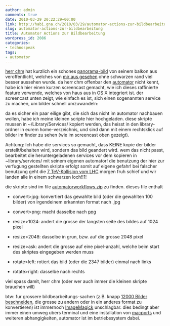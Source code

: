 ```yaml
---
author: admin
comments: true
date: 2010-03-29 20:22:29+00:00
link: http://habi.gna.ch/2010/03/29/automator-actions-zur-bildbearbeitung/
slug: automator-actions-zur-bildbearbeitung
title: Automator Actions zur Bildbearbeitung
wordpress_id: 2086
categories:
- technospeak
tags:
- automator
---
```


[herr chm](http://bloxxs.ch/) hat kurzlich ein schones [panorama-bild](http://www.flickr.com/photos/macronix/4466763332/) von seinem balkon aus veroffentlicht, welches von [mir aus gesehen](http://www.flickr.com/photos/macronix/4466763332/comment72157623588015725/) ohne schwarzen rand viel besser aussehen wurde. da herr chm offenbar den [automator](http://www.macosxautomation.com/automator/) nicht kennt, habe ich hier einen kurzen screencast gemacht, wie ich dieses raffinierte feature verwende, welches von haus aus in OS X integriert ist. der screencast unten zeigt, wie einfach es ist, sich einen sogenannten service zu machen, um bilder schnell umzuwandeln:


  
  
  
  
  
  
  
  
  



da es sicher ein paar eilige gibt, die sich das nicht im automator nachbauen wollen, habe ich meine kleinen scripte hier hochgeladen. diese skripte mussen in ~/Library/Services/ kopiert werden, das heisst in den library-ordner in eurem home-verzeichnis, und sind dann mit einem rechtsklick auf bilder im finder zu sehen (wie im screencast oben gezeigt).




Achtung: Ich habe die services so gemacht, dass KEINE kopie der bilder erstellt/behalten wird, sondern das bild geandert wird. wem das nicht passt, bearbeitet die heruntergeladenen services vor dem kopieren in ~library/services/ mit seinem eigenen automator! die benutzung der hier zur verfugung gestellten skripte erfolgt somit auf eigene gefahr! bei falscher benutzung geht die [7 TeV-Kollision vom LHC](http://press.web.cern.ch/press/PressReleases/Releases2010/PR06.10E.html) morgen fruh schief und wir landen alle in einem schwarzen loch!!1!




die skripte sind im file [automatorworkflows.zip](http://habi.gna.ch/wp-content/uploads/automatorworkflows.zip) zu finden. dieses file enthalt  






  
  * convert>jpg: konvertiert das gewahlte bild (oder die gewahlten 100 bilder) von irgendeinem erkannten format nach .jpg  



  
  * convert>png: macht dasselbe nach [png](http://en.wikipedia.org/wiki/Portable_Network_Graphics)


  
  * resize>1024: andert die grosse der langsten seite des bildes auf 1024 pixel


  
  * resize>2048: dasselbe in grun, bzw. auf die grosse 2048 pixel


  
  * resize>ask: andert die grosse auf eine pixel-anzahl, welche beim start des skriptes eingegeben werden muss


  
  * rotate>left: rotiert das bild (oder die 2347 bilder) einmal nach links


  
  * rotate>right: dasselbe nach rechts




viel spass damit, herr chm (oder wer auch immer die kleinen skripte brauchen will)




btw: fur grossere bildbearbeitungs-sachen (z.B. knapp [12000 Bilder beschneiden](http://identi.ca/notice/18168031), die grosse zu andern oder in ein anderes format zu konvertieren) ist immernoch [ImageMagick](http://www.imagemagick.org/) unschlagbar. dies bedingt aber immer einen umweg ubers terminal und eine installation von [macports](http://www.macports.org/) und weiteren abhangigkeiten, automator ist im betriebssystem dabei.  





